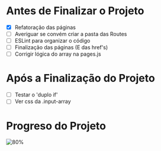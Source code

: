 # Antes de Finalizar o Projeto
- [x] Refatoração das páginas
- [ ] Averiguar se convém criar a pasta das Routes
- [ ] ESLint para organizar o código
- [ ] Finalização das páginas (E das href's) 
- [ ] Corrigir lógica do array na pages.js

# Após a Finalização do Projeto
- [ ] Testar o 'duplo if'
- [ ] Ver css da .input-array

# Progreso do Projeto
![80%](https://progress-bar.dev/80)